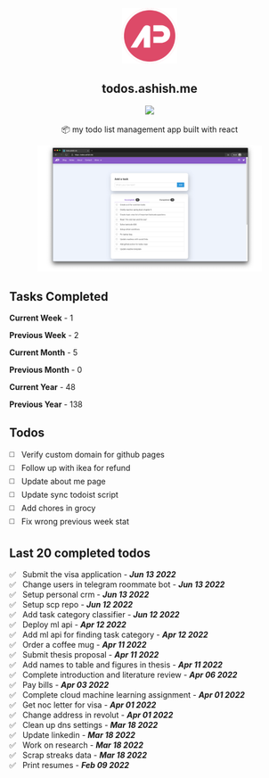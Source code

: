 <p align="center">
  <img src="https://raw.githubusercontent.com/ashishdotme/assets/master/logo.png" alt="drawing" width="100"/>
</p>

<h2 align="center">todos.ashish.me</h2>

<p align="center">
<a href="https://img.shields.io/github/last-commit/ashishdotme/todos.ashish.me?style=for-the-badge"><img src="https://img.shields.io/github/last-commit/ashishdotme/todos.ashish.me?style=for-the-badge"></a>
</p>

<p align="center">📦 my todo list management app built with react </p>

<div style='margin:0 auto;width:80%;'>
  <img src="./assets/todos.png" alt="drawing"/>
</div>

## Tasks Completed

<!-- week starts --><b>Current Week</b> - 1 
 <b>Previous Week</b> - 2<!-- week ends --><br>
<!-- month starts --><b>Current Month</b> - 5 
 <b>Previous Month</b> - 0<!-- month ends --><br>
<!-- year starts --><b>Current Year</b> - 48 
 <b>Previous Year</b> - 138<!-- year ends --><br>

## Todos

<!-- todos starts -->
◻️ &nbsp; Verify custom domain for github pages<br>◻️ &nbsp; Follow up with ikea for refund<br>◻️ &nbsp; Update about me page<br>◻️ &nbsp; Update sync todoist script<br>◻️ &nbsp; Add chores in grocy<br>◻️ &nbsp; Fix wrong previous week stat
<!-- todos ends -->

## Last 20 completed todos

<!-- completed starts -->
✅ &nbsp; Submit the visa application - **_Jun 13 2022_**<br>✅ &nbsp; Change users in telegram roommate bot - **_Jun 13 2022_**<br>✅ &nbsp; Setup personal crm - **_Jun 13 2022_**<br>✅ &nbsp; Setup scp repo - **_Jun 12 2022_**<br>✅ &nbsp; Add task category classifier - **_Jun 12 2022_**<br>✅ &nbsp; Deploy ml api - **_Apr 12 2022_**<br>✅ &nbsp; Add ml api for finding task category - **_Apr 12 2022_**<br>✅ &nbsp; Order a coffee mug - **_Apr 11 2022_**<br>✅ &nbsp; Submit thesis proposal - **_Apr 11 2022_**<br>✅ &nbsp; Add names to table and figures in thesis - **_Apr 11 2022_**<br>✅ &nbsp; Complete introduction and literature review - **_Apr 06 2022_**<br>✅ &nbsp; Pay bills - **_Apr 03 2022_**<br>✅ &nbsp; Complete cloud machine learning assignment - **_Apr 01 2022_**<br>✅ &nbsp; Get noc letter for visa - **_Apr 01 2022_**<br>✅ &nbsp; Change address in revolut - **_Apr 01 2022_**<br>✅ &nbsp; Clean up dns settings - **_Mar 18 2022_**<br>✅ &nbsp; Update linkedin - **_Mar 18 2022_**<br>✅ &nbsp; Work on research - **_Mar 18 2022_**<br>✅ &nbsp; Scrap streaks data - **_Mar 18 2022_**<br>✅ &nbsp; Print resumes - **_Feb 09 2022_**
<!-- completed ends -->
